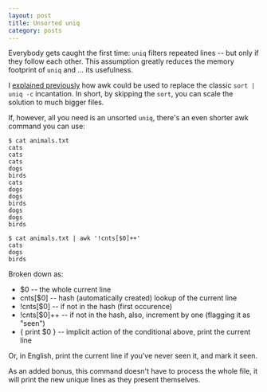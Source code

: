 ```yaml
---
layout: post
title: Unsorted uniq
category: posts
---
```


Everybody gets caught the first time: `uniq` filters repeated lines -- but only
if they follow each other. This assumption greatly reduces the memory footprint
of `uniq` and ... its usefulness.

I [explained previously](https://blog.jpalardy.com/posts/alternative-to-sort-uniq-c/) how awk
could be used to replace the classic `sort | uniq -c` incantation. In short, by
skipping the `sort`, you can scale the solution to much bigger files.

If, however, all you need is an unsorted `uniq`, there's an even shorter awk command you can use:

    $ cat animals.txt
    cats
    cats
    cats
    dogs
    birds
    cats
    dogs
    dogs
    birds
    dogs
    dogs
    birds

    $ cat animals.txt | awk '!cnts[$0]++'
    cats
    dogs
    birds

Broken down as:

* $0 -- the whole current line
* cnts[$0] -- hash (automatically created) lookup of the current line
* !cnts[$0] -- if not in the hash (first occurence)
* !cnts[$0]++ -- if not in the hash, also, increment by one (flagging it as "seen")
* { print $0 } -- implicit action of the conditional above, print the current line

Or, in English, print the current line if you've never seen it, and mark it seen.

As an added bonus, this command doesn't have to process the whole file, it will
print the new unique lines as they present themselves.

